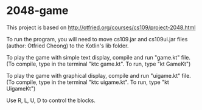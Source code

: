 # 2048-game

This project is based on http://otfried.org/courses/cs109/project-2048.html

To run the program, you will need to move cs109.jar and cs109ui.jar files (author: Otfried Cheong) to the Kotlin's lib folder.

To play the game with simple text display, compile and run "game.kt" file. (To compile, type in the terminal "ktc game.kt". To run, type "kt GameKt")

To play the game with graphical display, compile and run "uigame.kt" file. (To compile, type in the terminal "ktc uigame.kt". To run, type "kt UigameKt")

Use R, L, U, D to control the blocks.
